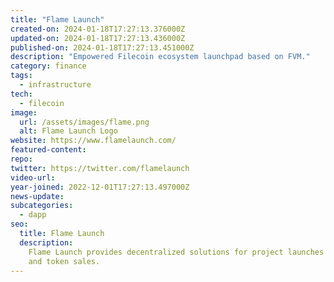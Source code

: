 ```yaml
---
title: "Flame Launch"
created-on: 2024-01-18T17:27:13.376000Z
updated-on: 2024-01-18T17:27:13.436000Z
published-on: 2024-01-18T17:27:13.451000Z
description: "Empowered Filecoin ecosystem launchpad based on FVM."
category: finance
tags:
  - infrastructure
tech:
  - filecoin
image:
  url: /assets/images/flame.png
  alt: Flame Launch Logo
website: https://www.flamelaunch.com/
featured-content:
repo:
twitter: https://twitter.com/flamelaunch
video-url:
year-joined: 2022-12-01T17:27:13.497000Z
news-update:
subcategories:
  - dapp
seo:
  title: Flame Launch
  description:
    Flame Launch provides decentralized solutions for project launches
    and token sales.
---
```

